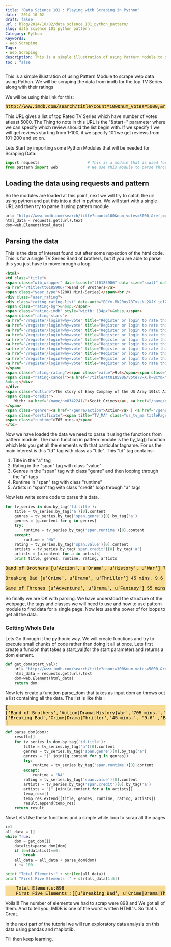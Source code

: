 ```yaml
---
title: "Data Science 101 : Playing with Scraping in Python"
date:  2014-10-02
draft: false
url : blog/2014/10/02/data_science_101_python_pattern/
slug: data_science_101_python_pattern
Category: Python
Keywords: 
- Web Scraping
Tags: 
- Web Scraping
description: This is a simple illustration of using Pattern Module to scrape web data using Python. We will be scraping the data from imdb for the top TV Series along with their ratings
toc : false
---
```


This is a simple illustration of using Pattern Module to scrape web data using Python. We will be scraping the data from imdb for the top TV Series along with their ratings

We will be using this link for this:

<pre style="font-family:courier new,monospace; background-color:#f6c6529c; color:#000000">
http://www.imdb.com/search/title?count=100&num_votes=5000,&ref_=gnr_tv_hr&sort=user_rating,desc&start=1&title_type=tv_series,mini_series
</pre>

This URL gives a list of top Rated TV Series which have number of votes atleast 5000. The Thing to note in this URL is the "&start=" parameter where we can specify which review should the list begin with. If we specify 1 we will get reviews starting from 1-100, if we specify 101 we get reviews from 101-200 and so on.

Lets Start by importing some Python Modules that will be needed for Scraping Data:

``` py
import requests                     # This is a module that is used for getting html data from a webpage in the text format
from pattern import web             # We use this module to parse through the dtaa that we loaded using requests
```

## Loading the data using requests and pattern
So the modules are loaded at this point, next we will try to catch the url using python and put this into a dict in python. We will start with a single URL and then try to parse it using pattern module


```py
url= "http://www.imdb.com/search/title?count=100&num_votes=5000,&ref_=gnr_tv_hr&sort=user_rating,desc&start=1&title_type=tv_series,mini_series"
html_data = requests.get(url).text 
dom=web.Element(html_data)
```

## Parsing the data
This is the data of Interest found out after some nspection of the html code. This is for a single TV Series Band of brothers, but if you are able to parse this you just have to move hrough a loop.

``` html
<html>
<td class="title">
<span class="wlb_wrapper" data-tconst="tt0185906" data-size="small" data-caller-name="search"></span>
<a href="/title/tt0185906/">Band of Brothers</a>
<span class="year_type">(2001 Mini-Series)</span><br />
<div class="user_rating">
<div class="rating rating-list" data-auth="BCYm-Mk2Ros7BTxsLNL2XJX_icfZVahNr1bE9-5Ajb2N3381yxcaNN4ZQqyrX7KgEFGqHWmwv10lv7lAnXyC8CCkh9hPqQfzwVTumCeRzjpnndW4_ft97qQkBYLUvFxYnFgR" id="tt0185906|imdb|9.6|9.6|advsearch" data-ga-identifier="advsearch" title="Users rated this 9.6/10 (156,073 votes) - click stars to rate">
<span class="rating-bg">&nbsp;</span>
<span class="rating-imdb" style="width: 134px">&nbsp;</span>
<span class="rating-stars">
<a href="/register/login?why=vote" title="Register or login to rate this title" rel="nofollow"><span>1</span></a>
<a href="/register/login?why=vote" title="Register or login to rate this title" rel="nofollow"><span>2</span></a>
<a href="/register/login?why=vote" title="Register or login to rate this title" rel="nofollow"><span>3</span></a>
<a href="/register/login?why=vote" title="Register or login to rate this title" rel="nofollow"><span>4</span></a>
<a href="/register/login?why=vote" title="Register or login to rate this title" rel="nofollow"><span>5</span></a>
<a href="/register/login?why=vote" title="Register or login to rate this title" rel="nofollow"><span>6</span></a>
<a href="/register/login?why=vote" title="Register or login to rate this title" rel="nofollow"><span>7</span></a>
<a href="/register/login?why=vote" title="Register or login to rate this title" rel="nofollow"><span>8</span></a>
<a href="/register/login?why=vote" title="Register or login to rate this title" rel="nofollow"><span>9</span></a>
<a href="/register/login?why=vote" title="Register or login to rate this title" rel="nofollow"><span>10</span></a>
</span>
<span class="rating-rating"><span class="value">9.6</span><span class="grey">/</span><span class="grey">10</span></span>
<span class="rating-cancel"><a href="/title/tt0185906/vote?v=X;k=BCYm-Mk2Ros7BTxsLNL2XJX_icfZVahNr1bE9-5Ajb2N3381yxcaNN4ZQqyrX7KgEFGqHWmwv10lv7lAnXyC8CCkh9hPqQfzwVTumCeRzjpnndW4_ft97qQkBYLUvFxYnFgR" title="Delete" rel="nofollow"><span>X</span></a></span>
&nbsp;</div>
</div>
<span class="outline">The story of Easy Company of the US Army 101st Airborne division and their mission in WWII Europe from Operation Overlord through V-J Day.</span>
<span class="credit">
    With: <a href="/name/nm0342241/">Scott Grimes</a>, <a href="/name/nm0500614/">Matthew Leitch</a>, <a href="/name/nm0507073/">Damian Lewis</a>
</span>
<span class="genre"><a href="/genre/action">Action</a> | <a href="/genre/drama">Drama</a> | <a href="/genre/history">History</a> | <a href="/genre/war">War</a></span>
<span class="certificate"><span title="TV_MA" class="us_tv_ma titlePageSprite"></span></span>
<span class="runtime">705 mins.</span>
</td>
```

Now we have loaded the data we need to parse it using the functions from pattern module.
The main function in pattern module is the by_tag() function which lets you get all the elements with that particular tagname.
For us the main interest is this "td" tag with class as "title". This "td" tag contains:

1. Title in the "a" tag
2. Rating in the "span" tag with class "value"
3. Genres in the "span" tag with class "genre" and then looping through the "a" tags 
4. Runtime in "span" tag with class "runtime"
5. Artists in "span" tag with class "credit" loop through "a" tags

Now lets write some code to parse this data.

```py
for tv_series in dom.by_tag('td.title'):    
    title = tv_series.by_tag('a')[0].content
    genres = tv_series.by_tag('span.genre')[0].by_tag('a')
    genres = [g.content for g in genres]
    try:
        runtime = tv_series.by_tag('span.runtime')[0].content
    except:
        runtime = "NA"
    rating = tv_series.by_tag('span.value')[0].content
    artists = tv_series.by_tag('span.credit')[0].by_tag('a')
    artists = [a.content for a in artists]
    print title, genres, runtime, rating, artists

```

<pre style="font-family:courier new,monospace; background-color:#f6c6529c; color:#000000">Band of Brothers [u'Action', u'Drama', u'History', u'War'] 705 mins. 9.6 [u'Scott Grimes', u'Matthew Leitch', u'Damian Lewis']

Breaking Bad [u'Crime', u'Drama', u'Thriller'] 45 mins. 9.6 [u'Bryan Cranston', u'Aaron Paul', u'Anna Gunn']

Game of Thrones [u'Adventure', u'Drama', u'Fantasy'] 55 mins. 9.5 [u'Lena Headey', u'Peter Dinklage', u'Maisie Williams']</pre>

So finally we are OK with parsing. We have understood the structure of the webpage, the tags and classes we will need to use and how to use pattern module to find data for a single page. Now lets use the power of for loops to get all the data.

### Getting Whole Data

Lets Go through it the pythonic way. We will create functions and try to execute small chunks of code rather than doing it all at once. 
Lets first create a funcion that takes a start_val(for the start parameter) and returns a dom element.

```py
def get_dom(start_val):
    url= "http://www.imdb.com/search/title?count=100&num_votes=5000,&ref_=gnr_tv_hr&sort=user_rating,desc&start="+str(start_val)+"&title_type=tv_series,mini_series"
    html_data = requests.get(url).text 
    dom=web.Element(html_data)
    return dom
```


Now lets create a function parse_dom that takes as input dom an throws out a list containing all the data. The list is like this :
<pre style="font-family:courier new,monospace; background-color:#f6c6529c; color:#000000">
[
['Band of Brothers','Action|Drama|History|War','705 mins.','9.6','Scott Grimes|Matthew Leitch|Damian Lewis'],
['Breaking Bad','Crime|Drama|Thriller','45 mins.', '9.6' ,'Bryan Cranston|Aaron Paul|Anna Gunn'],.....
]	
</pre>

```py
def parse_dom(dom):
    result=[]
    for tv_series in dom.by_tag('td.title'):    
        title = tv_series.by_tag('a')[0].content
        genres = tv_series.by_tag('span.genre')[0].by_tag('a')
        genres = "|".join([g.content for g in genres])
        try:
            runtime = tv_series.by_tag('span.runtime')[0].content
        except:
            runtime = "NA"
        rating = tv_series.by_tag('span.value')[0].content
        artists = tv_series.by_tag('span.credit')[0].by_tag('a')
        artists = "|".join([a.content for a in artists])
        temp_res=[]
        temp_res.extend([title, genres, runtime, rating, artists])
        result.append(temp_res)
    return result
```

Now Lets Use these functions and a simple while loop to scrap all the pages
    
```py
i=1
all_data = []
while True:
    dom = get_dom(i)
    datalist=parse_dom(dom)
    if len(datalist)==0:
        break
    all_data = all_data + parse_dom(dom)
    i += 100

print "Total Elements:" + str(len(all_data))
print "First Five Elements :" + str(all_data[1:5])
```
<pre style="font-family:courier new,monospace; background-color:#f6c6529c; color:#000000">    Total Elements:898
    First Five Elements :[[u'Breaking Bad', u'Crime|Drama|Thriller', u'45 mins.', u'9.6', u'Bryan Cranston|Aaron Paul|Anna Gunn'], [u'Game of Thrones', u'Adventure|Drama|Fantasy', u'55 mins.', u'9.5', u'Lena Headey|Peter Dinklage|Maisie Williams'], [u'Planet Earth', u'Documentary', u'570 mins.', u'9.5', u'David Attenborough|Sigourney Weaver|Huw Cordey'], [u'Cosmos: A SpaceTime Odyssey', u'Documentary', u'60 mins.', u'9.5', u'Neil deGrasse Tyson|Stoney Emshwiller|Piotr Michael']]
</pre>

Voila!!! The number of elements we had to scrap were 898 and We got all of them. And to tell you, IMDB is one of the worst written HTML's. So that's Great.

In the next part of the tutorial we will run exploratory data analysis on this data using pandas and maplotlib. 

Till then keep learning.

<script src="//z-na.amazon-adsystem.com/widgets/onejs?MarketPlace=US&adInstanceId=c4ca54df-6d53-4362-92c0-13cb9977639e"></script>
